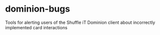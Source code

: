# dominion-bugs
Tools for alerting users of the Shuffle iT Dominion client about incorrectly implemented card interactions
